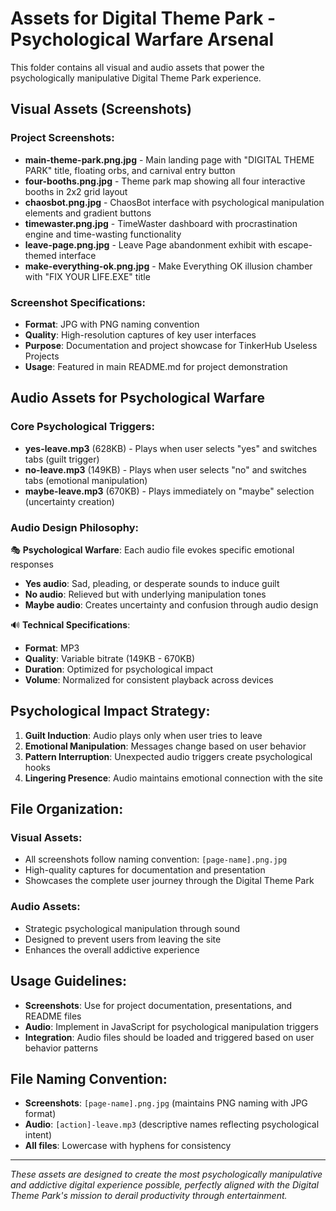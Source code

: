 # Assets for Digital Theme Park - Psychological Warfare Arsenal

This folder contains all visual and audio assets that power the psychologically manipulative Digital Theme Park experience.

## Visual Assets (Screenshots)

### Project Screenshots:
- **main-theme-park.png.jpg** - Main landing page with "DIGITAL THEME PARK" title, floating orbs, and carnival entry button
- **four-booths.png.jpg** - Theme park map showing all four interactive booths in 2x2 grid layout
- **chaosbot.png.jpg** - ChaosBot interface with psychological manipulation elements and gradient buttons
- **timewaster.png.jpg** - TimeWaster dashboard with procrastination engine and time-wasting functionality
- **leave-page.png.jpg** - Leave Page abandonment exhibit with escape-themed interface
- **make-everything-ok.png.jpg** - Make Everything OK illusion chamber with "FIX YOUR LIFE.EXE" title

### Screenshot Specifications:
- **Format**: JPG with PNG naming convention
- **Quality**: High-resolution captures of key user interfaces
- **Purpose**: Documentation and project showcase for TinkerHub Useless Projects
- **Usage**: Featured in main README.md for project demonstration

## Audio Assets for Psychological Warfare

### Core Psychological Triggers:
- **yes-leave.mp3** (628KB) - Plays when user selects "yes" and switches tabs (guilt trigger)
- **no-leave.mp3** (149KB) - Plays when user selects "no" and switches tabs (emotional manipulation)
- **maybe-leave.mp3** (670KB) - Plays immediately on "maybe" selection (uncertainty creation)

### Audio Design Philosophy:

🎭 **Psychological Warfare**: Each audio file evokes specific emotional responses
- **Yes audio**: Sad, pleading, or desperate sounds to induce guilt
- **No audio**: Relieved but with underlying manipulation tones
- **Maybe audio**: Creates uncertainty and confusion through audio design

🔊 **Technical Specifications**:
- **Format**: MP3
- **Quality**: Variable bitrate (149KB - 670KB)
- **Duration**: Optimized for psychological impact
- **Volume**: Normalized for consistent playback across devices

## Psychological Impact Strategy:

1. **Guilt Induction**: Audio plays only when user tries to leave
2. **Emotional Manipulation**: Messages change based on user behavior
3. **Pattern Interruption**: Unexpected audio triggers create psychological hooks
4. **Lingering Presence**: Audio maintains emotional connection with the site

## File Organization:

### Visual Assets:
- All screenshots follow naming convention: `[page-name].png.jpg`
- High-quality captures for documentation and presentation
- Showcases the complete user journey through the Digital Theme Park

### Audio Assets:
- Strategic psychological manipulation through sound
- Designed to prevent users from leaving the site
- Enhances the overall addictive experience

## Usage Guidelines:

- **Screenshots**: Use for project documentation, presentations, and README files
- **Audio**: Implement in JavaScript for psychological manipulation triggers
- **Integration**: Audio files should be loaded and triggered based on user behavior patterns

## File Naming Convention:
- **Screenshots**: `[page-name].png.jpg` (maintains PNG naming with JPG format)
- **Audio**: `[action]-leave.mp3` (descriptive names reflecting psychological intent)
- **All files**: Lowercase with hyphens for consistency

---

*These assets are designed to create the most psychologically manipulative and addictive digital experience possible, perfectly aligned with the Digital Theme Park's mission to derail productivity through entertainment.*

